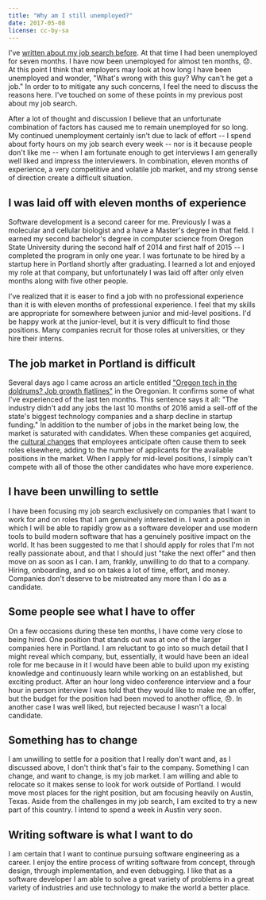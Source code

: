 ```yaml
---
title: "Why am I still unemployed?"
date: 2017-05-08
license: cc-by-sa
---
```


I've [written about my job search before](http://mikecamilleri.com/blog/on-my-job-search/). At that time I had been unemployed for seven months. I have now been unemployed for almost ten months, 😞. At this point I think that employers may look at how long I have been unemployed and wonder, "What's wrong with this guy? Why can't he get a job." In order to to mitigate any such concerns, I feel the need to discuss the reasons here. I've touched on some of these points in my previous post about my job search. 

After a lot of thought and discussion I believe that an unfortunate combination of factors has caused me to remain unemployed for so long. My continued unemployment certainly isn't due to lack of effort -- I spend about forty hours on my job search every week -- nor is it because people don't like me -- when I am fortunate enough to get interviews I am generally well liked and impress the interviewers. In combination, eleven months of experience, a very competitive and volatile job market, and my strong sense of direction create a difficult situation.

## I was laid off with eleven months of experience

Software development is a second career for me. Previously I was a molecular and cellular biologist and a have a Master's degree in that field. I earned my second bachelor's degree in computer science from Oregon State University during the second half of 2014 and first half of 2015 -- I completed the program in only one year. I was fortunate to be hired by a startup here in Portland shortly after graduating. I learned a lot and enjoyed my role at that company, but unfortunately I was laid off after only elven months along with five other people. 

I've realized that it is easer to find a job with no professional experience than it is with eleven months of professional experience. I feel that my skills are appropriate for somewhere between junior and mid-level positions. I'd be happy work at the junior-level, but it is very difficult to find those positions. Many companies recruit for those roles at universities, or they hire their interns.

## The job market in Portland is difficult

Several days ago I came across an article entitled ["Oregon tech in the doldrums? Job growth flatlines"](http://www.oregonlive.com/silicon-forest/index.ssf/2017/05/oregon_tech_in_the_doldrums_jo.html) in the Oregonian. It confirms some of what I've experienced of the last ten months. This sentence says it all: "The industry didn't add any jobs the last 10 months of 2016 amid a sell-off of the state's biggest technology companies and a sharp decline in startup funding." In addition to the number of jobs in the market being low, the market is saturated with candidates. When these companies get acquired, the [cultural changes](http://www.oregonlive.com/silicon-forest/index.ssf/2017/05/jives_new_owner_says_it_will_m.html) that employees anticipate often cause them to seek roles elsewhere, adding to the number of applicants for the available positions in the market. When I apply for mid-level positions, I simply can't compete with all of those the other candidates who have more experience. 

## I have been unwilling to settle

I have been focusing my job search exclusively on companies that I want to work for and on roles that I am genuinely interested in. I want a position in which I will be able to rapidly grow as a software developer and use modern tools to build modern software that has a genuinely positive impact on the world. It has been suggested to me that I should apply for roles that I'm not really passionate about, and that I should just "take the next offer" and then move on as soon as I can. I am, frankly, unwilling to do that to a company. Hiring, onboarding, and so on takes a lot of time, effort, and money. Companies don't deserve to be mistreated any more than I do as a candidate.

## Some people see what I have to offer

On a few occasions during these ten months, I have come very close to being hired. One position that stands out was at one of the larger companies here in Portland. I am reluctant to go into so much detail that I might reveal which company, but, essentially, it would have been an ideal role for me because in it I would have been able to build upon my existing knowledge and continuously learn while working on an established, but exciting product. After an hour long video conference interview and a four hour in person interview I was told that they would like to make me an offer, but the budget for the position had been moved to another office, 😞. In another case I was well liked, but rejected because I wasn't a local candidate.

## Something has to change

I am unwilling to settle for a position that I really don't want and, as I discussed above, I don't think that's fair to the company. Something I can change, and want to change, is my job market. I am willing and able to relocate so it makes sense to look for work outside of Portland. I would move most places for the right position, but am focusing heavily on Austin, Texas. Aside from the challenges in my job search, I am excited to try a new part of this country. I intend to spend a week in Austin very soon. 

## Writing software is what I want to do

I am certain that I want to continue pursuing software engineering as a career. I enjoy the entire process of writing software from concept, through design, through implementation, and even debugging. I like that as a software developer I am able to solve a great variety of problems in a great variety of industries and use technology to make the world a better place.

